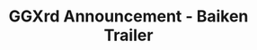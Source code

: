 ---
img: /img/baiken.jpg
title: GGXrd Announcement - Baiken Trailer
snippet: Baiken is revealed as the newest character to be added to Guilty Gear Xrd Revelator 2
---